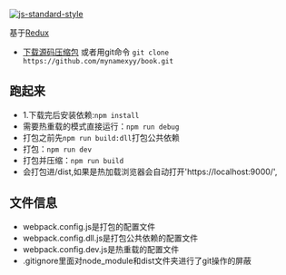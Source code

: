 [![js-standard-style](https://img.shields.io/badge/code%20style-standard-brightgreen.svg?style=flat)](http://standardjs.com/)

基于[Redux](https://github.com/reactjs/redux)
*  [下载源码压缩包](https://github.com/mynamexyy/book/archive/master.zip) 或者用git命令 `git clone https://github.com/mynamexyy/book.git`
## 跑起来
*  1.下载完后安装依赖:`npm install`
*  需要热重载的模式直接运行：`npm run debug`
*  打包之前先`npm run build:dll`打包公共依赖
*  打包：`npm run dev`
*  打包并压缩：`npm run build`
*  会打包进/dist,如果是热加载浏览器会自动打开'https://localhost:9000/',
## 文件信息
*  webpack.config.js是打包的配置文件
*  webpack.config.dll.js是打包公共依赖的配置文件
*  webpack.config.dev.js是热重载的配置文件
*  .gitignore里面对node_module和dist文件夹进行了git操作的屏蔽
